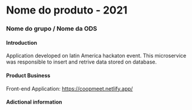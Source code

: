 

# Nome do produto - 2021
### Nome do grupo / Nome da ODS

#### Introduction 
Application developed on latin America hackaton event. This microservice was responsible to insert and retrive data stored on database. 

#### Product Business 
Front-end Application: https://coopmeet.netlify.app/ 


#### Adictional information 

